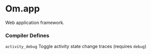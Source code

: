 
# Om.app

Web application framework.



### Compiler Defines
`activity_debug` Toggle activity state change traces (requires `debug`)
